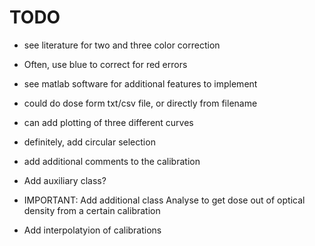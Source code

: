 # TODO

- see literature for two and three color correction
- Often, use blue to correct for red errors
- see matlab software for additional features to implement
- could do dose form txt/csv file, or directly from filename
- can add plotting of three different curves
- definitely, add circular selection
- add additional comments to the calibration
- Add auxiliary class?

- IMPORTANT: Add additional class Analyse to get dose out of optical density from a certain calibration
- Add interpolatyion of calibrations
